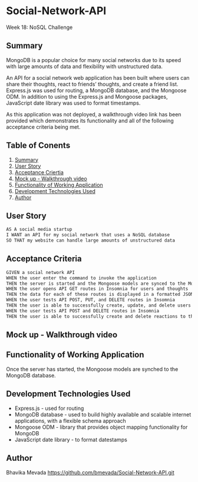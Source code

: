 # Social-Network-API
Week 18: NoSQL Challenge

## Summary

MongoDB is a popular choice for many social networks due to its speed with large amounts of data and flexibility with unstructured data. 

An API for a social network web application has been built where users can share their thoughts, react to friends’ thoughts, and create a friend list. Express.js was used for routing, a MongoDB database, and the Mongoose ODM. In addition to using the Express.js and Mongoose packages, JavaScript date library was used to format timestamps.

As this application was not deployed, a walkthrough video link has been provided which demonstrates its functionality and all of the following acceptance criteria being met. 

## Table of Conents
  1. [Summary](#summary)
  2. [User Story](#user-story)
  3. [Acceptance Criertia](#acceptance-criteria)
  4. [Mock up - Walkthrough video](#mock-up-walkthrough-video)
  5. [Functionality of Working Application](#functionality-of-working-application)
  6. [Development Technologies Used](#development-technologies-used)
  7. [Author](#author)

## User Story
```md
AS A social media startup
I WANT an API for my social network that uses a NoSQL database
SO THAT my website can handle large amounts of unstructured data
```


## Acceptance Criteria
```md
GIVEN a social network API
WHEN the user enter the command to invoke the application
THEN the server is started and the Mongoose models are synced to the MongoDB database
WHEN the user opens API GET routes in Insomnia for users and thoughts
THEN the data for each of these routes is displayed in a formatted JSON
WHEN the user tests API POST, PUT, and DELETE routes in Insomnia
THEN the user is able to successfully create, update, and delete users and thoughts in my database
WHEN the user tests API POST and DELETE routes in Insomnia
THEN the user is able to successfully create and delete reactions to thoughts and add and remove friends to a user’s friend list
```
## Mock up - Walkthrough video



## Functionality of Working Application
Once the server has started, the Mongoose models are synched to the MongoDB database.



## Development Technologies Used
- Express.js -  used for routing
- MongoDB database - used to build highly available and scalable internet applications, with a flexible schema approach
- Mongoose ODM - library that provides object mapping functionality for MongoDB
- JavaScript date library - to format datestamps

## Author
Bhavika Mevada
https://github.com/bmevada/Social-Network-API.git


